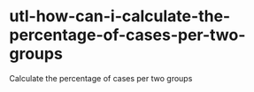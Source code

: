 # utl-how-can-i-calculate-the-percentage-of-cases-per-two-groups
Calculate the percentage of cases per two groups
